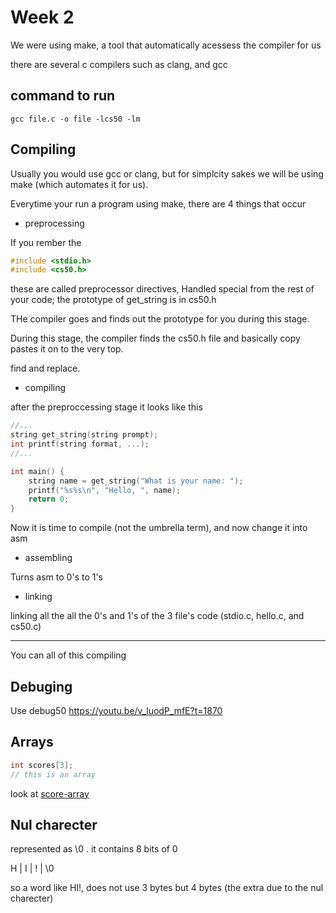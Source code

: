 # Week 2

We were using make, a tool that automatically acessess the compiler for us

there are several c compilers such as clang, and gcc

## command to run

```shell
gcc file.c -o file -lcs50 -lm
```

## Compiling 

Usually you would use gcc or clang, but for simplcity sakes we will be using make (which automates it for us).

Everytime your run a program using make, there are 4 things that occur

- preprocessing

If you rember the 

```c
#include <stdio.h>
#include <cs50.h>
```

these are called preprocessor directives, Handled special from the rest of your code; the prototype of get_string is in cs50.h

THe compiler goes and finds out the prototype for you during this stage.

During this stage, the compiler finds the cs50.h file and basically copy pastes it on to the very top.

find and replace.

- compiling

after the preproccessing stage it looks like this

```c
//...
string get_string(string prompt);
int printf(string format, ...);
//...

int main() {
    string name = get_string("What is your name: ");
    printf("%s%s\n", "Hello, ", name);
    return 0;
}
```

Now it is time to compile (not the umbrella term), and now change it into asm

- assembling

Turns asm to 0's to 1's

- linking

linking all the all the 0's and 1's of the 3 file's code (stdio.c, hello.c, and cs50.c)

----

You can all of this compiling


## Debuging

Use debug50 https://youtu.be/v_luodP_mfE?t=1870

## Arrays

```c
int scores[3];
// this is an array
```
look at [score-array](./scores/score-array.c)

## Nul charecter

represented as \0 . it contains 8 bits of 0

H | I | ! | \0

so a word like HI!, does not use 3 bytes but 4 bytes (the extra due to the nul charecter)

